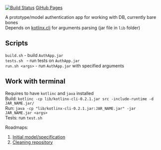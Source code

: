 [![Build Status](https://travis-ci.org/HellsingDarge/AuthApp.svg?branch=master)](https://travis-ci.org/HellsingDarge/AuthApp)  [GiHub Pages](https://hellsingdarge.github.io/AuthApp/)

A prototype/model authentication app for working with DB, currently bare bones  
Depends on [kotlinx.cli](https://github.com/kotlin/kotlinx.cli) for arguments parsing (jar file in `lib` folder)

Scripts
---
`build.sh` - build `AuthApp.jar`  
`tests.sh ` - run tests on `AuthApp.jar`  
`run.sh <args>` - run `AuthApp.jar` with specified arguments

Work with terminal
---
Requires to have `kotlinc` and `java` installed  
Build: `kotlinc -cp lib/kotlinx-cli-0.2.1.jar src -include-runtime -d JAR_NAME.jar/`  
Run: `java -cp "lib/kotlinx-cli-0.2.1.jar:JAR_NAME.jar" -jar JAR_NAME.jar <args>`  
Tests: run `test.sh`

Roadmaps:
1. [Initial model/specification](docs/roadmap1.md)
2. [Cleaning repository](docs/roadmap2.md)
